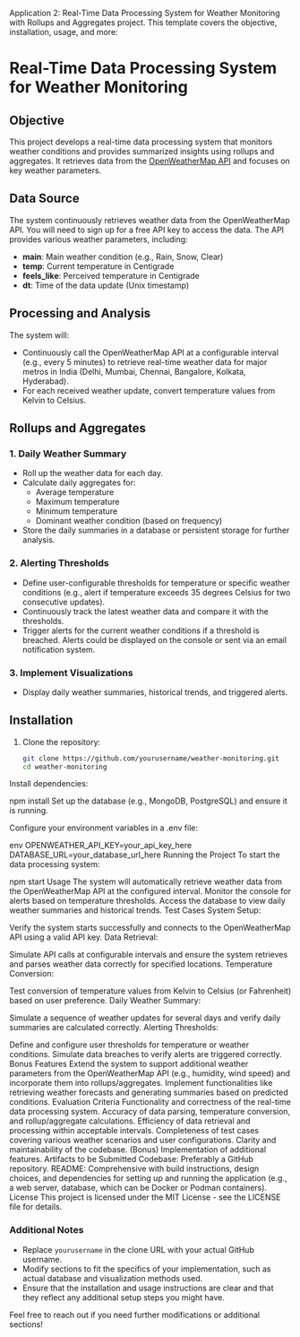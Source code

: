 Application 2: Real-Time Data Processing System for Weather Monitoring with Rollups and Aggregates project. This template covers the objective, installation, usage, and more:

# Real-Time Data Processing System for Weather Monitoring

## Objective

This project develops a real-time data processing system that monitors weather conditions and provides summarized insights using rollups and aggregates. It retrieves data from the [OpenWeatherMap API](https://openweathermap.org/) and focuses on key weather parameters.

## Data Source

The system continuously retrieves weather data from the OpenWeatherMap API. You will need to sign up for a free API key to access the data. The API provides various weather parameters, including:

- **main**: Main weather condition (e.g., Rain, Snow, Clear)
- **temp**: Current temperature in Centigrade
- **feels_like**: Perceived temperature in Centigrade
- **dt**: Time of the data update (Unix timestamp)

## Processing and Analysis

The system will:

- Continuously call the OpenWeatherMap API at a configurable interval (e.g., every 5 minutes) to retrieve real-time weather data for major metros in India (Delhi, Mumbai, Chennai, Bangalore, Kolkata, Hyderabad).
- For each received weather update, convert temperature values from Kelvin to Celsius.

## Rollups and Aggregates

### 1. Daily Weather Summary
- Roll up the weather data for each day.
- Calculate daily aggregates for:
  - Average temperature
  - Maximum temperature
  - Minimum temperature
  - Dominant weather condition (based on frequency)
- Store the daily summaries in a database or persistent storage for further analysis.

### 2. Alerting Thresholds
- Define user-configurable thresholds for temperature or specific weather conditions (e.g., alert if temperature exceeds 35 degrees Celsius for two consecutive updates).
- Continuously track the latest weather data and compare it with the thresholds.
- Trigger alerts for the current weather conditions if a threshold is breached. Alerts could be displayed on the console or sent via an email notification system.

### 3. Implement Visualizations
- Display daily weather summaries, historical trends, and triggered alerts.

## Installation

1. Clone the repository:
   ```bash
   git clone https://github.com/yourusername/weather-monitoring.git
   cd weather-monitoring
Install dependencies:


npm install
Set up the database (e.g., MongoDB, PostgreSQL) and ensure it is running.

Configure your environment variables in a .env file:

env
OPENWEATHER_API_KEY=your_api_key_here
DATABASE_URL=your_database_url_here
Running the Project
To start the data processing system:


npm start
Usage
The system will automatically retrieve weather data from the OpenWeatherMap API at the configured interval.
Monitor the console for alerts based on temperature thresholds.
Access the database to view daily weather summaries and historical trends.
Test Cases
System Setup:

Verify the system starts successfully and connects to the OpenWeatherMap API using a valid API key.
Data Retrieval:

Simulate API calls at configurable intervals and ensure the system retrieves and parses weather data correctly for specified locations.
Temperature Conversion:

Test conversion of temperature values from Kelvin to Celsius (or Fahrenheit) based on user preference.
Daily Weather Summary:

Simulate a sequence of weather updates for several days and verify daily summaries are calculated correctly.
Alerting Thresholds:

Define and configure user thresholds for temperature or weather conditions. Simulate data breaches to verify alerts are triggered correctly.
Bonus Features
Extend the system to support additional weather parameters from the OpenWeatherMap API (e.g., humidity, wind speed) and incorporate them into rollups/aggregates.
Implement functionalities like retrieving weather forecasts and generating summaries based on predicted conditions.
Evaluation Criteria
Functionality and correctness of the real-time data processing system.
Accuracy of data parsing, temperature conversion, and rollup/aggregate calculations.
Efficiency of data retrieval and processing within acceptable intervals.
Completeness of test cases covering various weather scenarios and user configurations.
Clarity and maintainability of the codebase.
(Bonus) Implementation of additional features.
Artifacts to be Submitted
Codebase: Preferably a GitHub repository.
README: Comprehensive with build instructions, design choices, and dependencies for setting up and running the application (e.g., a web server, database, which can be Docker or Podman containers).
License
This project is licensed under the MIT License - see the LICENSE file for details.


### Additional Notes
- Replace `yourusername` in the clone URL with your actual GitHub username.
- Modify sections to fit the specifics of your implementation, such as actual database and visualization methods used.
- Ensure that the installation and usage instructions are clear and that they reflect any additional setup steps you might have.

Feel free to reach out if you need further modifications or additional sections!










